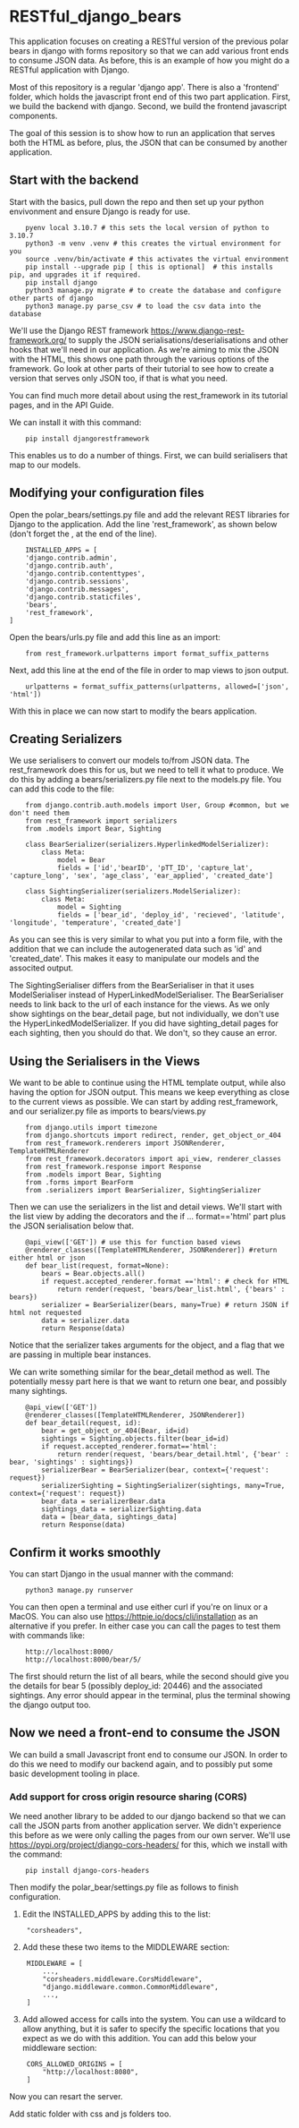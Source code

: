 # RESTful_django_bears
This application focuses on creating a RESTful version of the previous polar bears in django with forms repository so that we can add various front ends to consume JSON data. As before, this is an example of how you might do a RESTful application with Django.

Most of this repository is a regular 'django app'. There is also a 'frontend' folder, which holds the javascript front end of this two part application. First, we build the backend with django. Second, we build the frontend javascript components.

The goal of this session is to show how to run an application that serves both the HTML as before, plus, the JSON that can be consumed by another application.

## Start with the backend
Start with the basics, pull down the repo and then set up your python envivonment and ensure Django is ready for use. 

        pyenv local 3.10.7 # this sets the local version of python to 3.10.7
        python3 -m venv .venv # this creates the virtual environment for you
        source .venv/bin/activate # this activates the virtual environment
        pip install --upgrade pip [ this is optional]  # this installs pip, and upgrades it if required.
        pip install django
        python3 manage.py migrate # to create the database and configure other parts of django
        python3 manage.py parse_csv # to load the csv data into the database

We'll use the Django REST framework https://www.django-rest-framework.org/ to supply the JSON serialisations/deserialisations and other hooks that we'll need in our application. As we're aiming to mix the JSON with the HTML, this shows one path through the various options of the framework. Go look at other parts of their tutorial to see how to create a version that serves only JSON too, if that is what you need. 

You can find much more detail about using the rest_framework in its tutorial pages, and in the API Guide. 

We can install it with this command:

        pip install djangorestframework

This enables us to do a number of things. First, we can build serialisers that map to our models.

## Modifying your configuration files

Open the polar_bears/settings.py file and add the relevant REST libraries for Django to the application. Add the line 'rest_framework', as shown below (don't forget the , at the end of the line). 

        INSTALLED_APPS = [
        'django.contrib.admin',
        'django.contrib.auth',
        'django.contrib.contenttypes',
        'django.contrib.sessions',
        'django.contrib.messages',
        'django.contrib.staticfiles',
        'bears',
        'rest_framework',
    ]

Open the bears/urls.py file and add this line as an import:

        from rest_framework.urlpatterns import format_suffix_patterns

Next, add this line at the end of the file in order to map views to json output.

        urlpatterns = format_suffix_patterns(urlpatterns, allowed=['json', 'html'])

With this in place we can now start to modify the bears application.

## Creating Serializers
We use serialisers to convert our models to/from JSON data. The rest_framework does this for us, but we need to tell it what to produce. We do this by adding a bears/serializers.py file next to the models.py file. You can add this code to the file:

        from django.contrib.auth.models import User, Group #common, but we don't need them
        from rest_framework import serializers
        from .models import Bear, Sighting

        class BearSerializer(serializers.HyperlinkedModelSerializer):
            class Meta:
                model = Bear
                fields = ['id','bearID', 'pTT_ID', 'capture_lat', 'capture_long', 'sex', 'age_class', 'ear_applied', 'created_date']

        class SightingSerializer(serializers.ModelSerializer):
            class Meta:
                model = Sighting
                fields = ['bear_id', 'deploy_id', 'recieved', 'latitude', 'longitude', 'temperature', 'created_date']

As you can see this is very similar to what you put into a form file, with the addition that we can include the autogenerated data such as 'id' and 'created_date'. This makes it easy to manipulate our models and the associted output.

The SightingSerialiser differs from the BearSerialiser in that it uses ModelSerialiser instead of HyperLinkedModelSerialiser. The BearSerialiser needs to link back to the url of each instance for the views. As we only show sightings on the bear_detail page, but not individually, we don't use the HyperLinkedModelSerializer. If you did have sighting_detail pages for each sighting, then you should do that. We don't, so they cause an error.

## Using the Serialisers in the Views
We want to be able to continue using the HTML template output, while also having the option for JSON output. This means we keep everything as close to the current views as possible. We can start by adding rest_framework, and our serializer.py file as imports to bears/views.py

        from django.utils import timezone
        from django.shortcuts import redirect, render, get_object_or_404
        from rest_framework.renderers import JSONRenderer, TemplateHTMLRenderer
        from rest_framework.decorators import api_view, renderer_classes
        from rest_framework.response import Response
        from .models import Bear, Sighting
        from .forms import BearForm
        from .serializers import BearSerializer, SightingSerializer

Then we can use the serializers in the list and detail views. We'll start with the list view by adding the decorators and the if ... format=='html' part plus the JSON serialisation below that.

        @api_view(['GET']) # use this for function based views
        @renderer_classes([TemplateHTMLRenderer, JSONRenderer]) #return either html or json
        def bear_list(request, format=None):
            bears = Bear.objects.all()
            if request.accepted_renderer.format =='html': # check for HTML
                return render(request, 'bears/bear_list.html', {'bears' : bears})
            serializer = BearSerializer(bears, many=True) # return JSON if html not requested
            data = serializer.data
            return Response(data)

Notice that the serializer takes arguments for the object, and a flag that we are passing in multiple bear instances.

We can write something similar for the bear_detail method as well. The potentially messy part here is that we want to return one bear, and possibly many sightings. 

        @api_view(['GET'])
        @renderer_classes([TemplateHTMLRenderer, JSONRenderer])
        def bear_detail(request, id):
            bear = get_object_or_404(Bear, id=id)
            sightings = Sighting.objects.filter(bear_id=id)
            if request.accepted_renderer.format=='html':
                return render(request, 'bears/bear_detail.html', {'bear' : bear, 'sightings' : sightings})
            serializerBear = BearSerializer(bear, context={'request': request})
            serializerSighting = SightingSerializer(sightings, many=True, context={'request': request})
            bear_data = serializerBear.data
            sightings_data = serializerSighting.data
            data = [bear_data, sightings_data]
            return Response(data)

## Confirm it works smoothly
You can start Django in the usual manner with the command:

        python3 manage.py runserver

You can then open a terminal and use either curl if you're on linux or a MacOS. You can also use https://httpie.io/docs/cli/installation as an alternative if you prefer. In either case you can call the pages to test them with commands like:

        http://localhost:8000/
        http://localhost:8000/bear/5/

The first should return the list of all bears, while the second should give you the details for bear 5 (possibly deploy_id: 20446) and the associated sightings. Any error should appear in the terminal, plus the terminal showing the django output too.

## Now we need a front-end to consume the JSON
We can build a small Javascript front end to consume our JSON. In order to do this we need to modify our backend again, and to possibly put some basic development tooling in place.

### Add support for cross origin resource sharing (CORS)
We need another library to be added to our django backend so that we can call the JSON parts from another application server. We didn't experience this before as we were only calling the pages from our own server. We'll use https://pypi.org/project/django-cors-headers/ for this, which we install with the command:

        pip install django-cors-headers

Then modify the polar_bear/settings.py file as follows to finish configuration.

1. Edit the INSTALLED_APPS by adding this to the list:

        "corsheaders",

2. Add these these two items to the MIDDLEWARE section:

        MIDDLEWARE = [
            ...,
            "corsheaders.middleware.CorsMiddleware",
            "django.middleware.common.CommonMiddleware",
            ...,
        ]

3. Add allowed access for calls into the system. You can use a wildcard to allow anything, but it is safer to specify the specific locations that you expect as we do with this addition. You can add this below your middleware section:

        CORS_ALLOWED_ORIGINS = [
            "http://localhost:8080",
        ]

Now you can resart the server.



Add static folder with css and js folders too.



